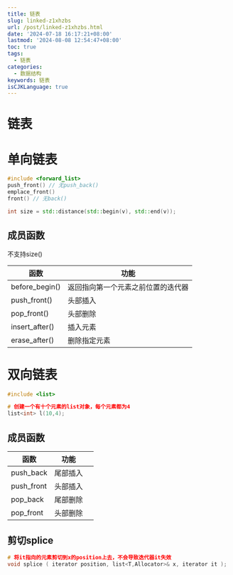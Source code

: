 ```yaml
---
title: 链表
slug: linked-z1xhzbs
url: /post/linked-z1xhzbs.html
date: '2024-07-18 16:17:21+08:00'
lastmod: '2024-08-08 12:54:47+08:00'
toc: true
tags:
  - 链表
categories:
  - 数据结构
keywords: 链表
isCJKLanguage: true
---
```


# 链表

# 单向链表

```C++
#include <forward_list>
push_front() // 无push_back()
emplace_front()
front() // 无back()

int size = std::distance(std::begin(v), std::end(v));
```

## 成员函数

不支持size()

|函数|功能|
| --------------------| ------------------------------------|
|before\_begin()|返回指向第一个元素之前位置的迭代器|
|push\_front()|头部插入|
|pop\_front()|头部删除|
|insert\_after()|插入元素|
|erase\_after()|删除指定元素|

# 双向链表

```C++
#include <list>

# 创建一个有十个元素的list对象，每个元素都为4
list<int> l(10,4);
```

## 成员函数

|函数|功能||
| ------------| ----------| --|
|push_back|尾部插入||
|push_front|头部插入||
|pop_back|尾部删除||
|pop_front|头部删除||

## 剪切splice

```C++
# 将it指向的元素剪切到x的position上去，不会导致迭代器it失效
void splice ( iterator position, list<T,Allocator>& x, iterator it );
```
